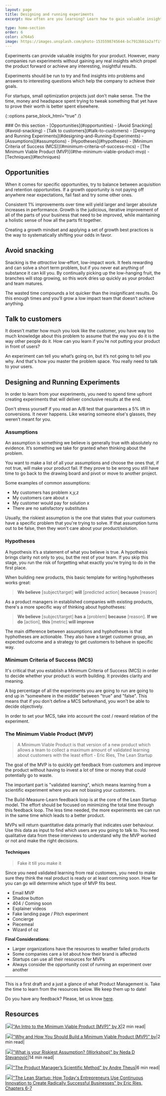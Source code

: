 ```yaml
---
layout: page
title: Designing and running experiments
excerpt: How often are you learning? Learn how to gain valuable insights for your product.

type: home-section
order: 6
color: a764a5
image: https://images.unsplash.com/photo-1535598745644-bc7913bb1a2a?fit=crop&w=300&q=80
---
```


Experiments can provide valuable insights for your product. However, many companies run experiments without gaining any real insights which propel the product forward or achieve any interesting, insightful results.

Experiments should be run to try and find insights into problems and answers to interesting questions which help the company to achieve their goals.

For startups, small optimization projects just don’t make sense. The the time, money and headspace spent trying to tweak something that yet have to prove their worth is better spent elsewhere.

{::options parse_block_html="true" /}
<div class="table-of-content">
### On this section
- [Opportunities](#opportunities)
- [Avoid Snacking](#avoid-snacking)
- [Talk to customers](#talk-to-customers)
- [Designing and Running Experiments](#designing-and-Running-Experiments)
	- [Assumptions](#assumptions)
	- [Hypotheses](#hypotheses)
	- [Minimum Criteria of Success (MCS)](#minimum-criteria-of-success-mcs)
	- [The Minimum Viable Product (MVP)](#the-minimum-viable-product-mvp)
	- [Techniques](#techniques)
</div>

## Opportunities  

When it comes for specific opportunities, try to balance between acquisition and retention opportunities. If a growth opportunity is not paying off anywhere near expectations, fail fast and try some other ones.

Consistent 1% improvements over time will yield larger and larger absolute increases in performance. Growth is the judicious, iterative improvement of all of the parts of your business that need to be improved, while maintaining a holistic sense of how all the parts fit together.

Creating a growth mindset and applying a set of growth best practices is the way to systematically shifting your odds in favor.

## Avoid snacking

Snacking is the *attractive* low-effort, low-impact work. It feels rewarding and can solve a short term problem, but if you never eat anything of substance it can kill you. By continually picking up the low-hanging fruit, the branches will stop growing, so this work dries up quickly as your product and team matures.

The wasted time compounds a lot quicker than the insignificant results. Do this enough times and you’ll grow a low impact team that doesn’t achieve anything.

## Talk to customers

It doesn't matter how much you look like the customer, you have way too much knowledge about this problem to assume that the way you do it is the way other people do it. How can you learn if you’re not putting your product in front of users?

An experiment can tell you what’s going on, but it’s not going to tell you why. And that's how you master the problem space. You really need to talk to your users.

## Designing and Running Experiments

In order to learn from your experiments, you need to spend time upfront creating experiments that will deliver conclusive results at the end.

Don't stress yourself if you read an A/B test that guarantees a 5% lift in conversions. It never happens. Like wearing someone else's glasses, they weren’t meant for you.

### Assumptions

An assumption is something we believe is generally true with absolutely no evidence. It’s something we take for granted when thinking about the problem.

You want to make a list of all your assumptions and choose the ones that, if not true, will make your product fail. If they prove to be wrong you still have time to go back to the drawing board and pivot or move to another project.

Some examples of common assumptions:
- My customers has problem x,y,z
- My customers care about x
- My customer would pay for solution x
- There are no satisfactory substitutes

Usually, the riskiest assumption is the one that states that your customers have a specific problem that you're trying to solve. If that assumption turns out to be false, then they won't care about your product/solution.

### Hypotheses

A hypothesis it’s a statement of what you believe is true. A hypothesis brings clarity not only to you, but the rest of your team. If you skip this stage, you run the risk of forgetting what exactly you're trying to do in the first place.

When building new products, this basic template for writing hyphotheses works great:

> **We believe** [subject/target]  **will** [predicted action] **because** [reason]

As a product managers in established companies with existing products, there's a more specific way of thinking about hyphotheses:

> **We believe** [subject/target] **has a** [problem] **because** [reason]. **If we do** [action], **this** [metric] **will improve** 

The main difference between assumptions and hyphotheses is that hyphotheses are actionable. They also have a target customer group, an expected outcome and a strategy to get customers to behave in specific way.

### Minimum Criteria of Success (MCS)

It's critical that you establish a Minimum Criteria of Success (MCS) in order to decide whether your product is worth building. It provides clarity and meaning.

A big percentage of all the experiments you are going to run are going to end up in “somewhere in the middle” between "true" and "false". This means that if you don't define a MCS beforehand, you won't be able to decide objectively.

In order to set your MCS, take into account the cost / reward relation of the experiment.

###  The Minimum Viable Product (MVP)

> A Minimum Viable Product is that version of a new product which allows a team to collect a maximum amount of validated learning about customers with the least effort - Eric Ries, The Lean Startup

The goal of the MVP is to quickly get feedback from customers and improve the product without having to invest a lot of time or money that could potentially go to waste.

The important part is "validated learning", which means learning from a scientific experiment where you are not biasing your customers.

<!-- image -->

The Build-Measure-Learn feedback loop is at the core of the Lean Startup model. The effort should be focused on minimizing the total time through this feedback loop. The less time needed, the more experiments we can run in the same time which leads to a better product.

MVPs will return quantitative data primarily that indicates user behaviour. Use this data as input to find which users are you going to talk to. You need qualitative data from these interviews to understand why the MVP worked or not and make the right decisions.

#### Techniques

> Fake it till you make it

Since you need validated learning from real customers, you need to make sure they think the real product is ready or at least comming soon. How far you can go will determine which type of MVP fits best.

* Email MVP
* Shadow button
* 404 / Coming soon
* Explainer videos
* Fake landing page / Pitch experiment
* Concierge
* Piecemeal
* Wizard of oz

**Final Considerations**:
- Larger organizations have the resources to weather failed products
- Some companies care a lot about how their brand is affected
- Startups can use all their resources for MVPs
- Always consider the opportunity cost of running an experiment over another

---

This is a first draft and a just a glance of what Product Management is. Take the time to learn from the resources below. We keep them up to date!

Do you have any feedback? Please, let us know [here]().

## Resources

|![](https://img.icons8.com/ios/50/000000/notepad.png)|["An Intro to the Minimum Viable Product (MVP)" by X](https://www.productmanagerhq.com/2014/09/an-intro-to-the-minimum-viable-product-mvp/)|2 min read|

|![](https://img.icons8.com/ios/50/000000/notepad.png)|["Why and How You Should Build a Minimum Viable Product (MVP)" by](https://medium.com/tokopedia-product-team/minimum-viable-product-mvp-101-5192bc5c2a2)|2 min read|

|![](https://img.icons8.com/ios/50/000000/notepad.png)|["What is your Riskiest Assumption? (Workshop)" by Neda D Stevanović](https://mvpworkshop.co/validate-riskiest-assumption/)|14 min read|

|![](https://img.icons8.com/ios/50/000000/notepad.png)|["The Product Manager’s Scientific Method" by Andre Theus](https://www.productplan.com/product-manager-scientific-method/)|6 min read|

|![](https://img.icons8.com/ios/50/000000/book.png)|["The Lean Startup: How Today's Entrepreneurs Use Continuous Innovation to Create Radically Successful Businesses" by Eric Ries, Chapters 6-7](https://www.amazon.com/Lean-Startup-Entrepreneurs-Continuous-Innovation-ebook/dp/B004J4XGN6/)
